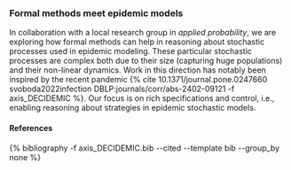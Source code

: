 ### Formal methods meet epidemic models
In collaboration with a local research group in *applied probability*, we are exploring how formal methods can help in reasoning about stochastic processes used in epidemic modeling. These particular stochastic processes are complex both due to their size (capturing huge populations) and their non-linear dynamics. Work in this direction has notably been inspired by the recent pandemic {% cite 10.1371/journal.pone.0247660 svoboda2022infection DBLP:journals/corr/abs-2402-09121 -f axis_DECIDEMIC %}. Our focus is on rich specifications and control, i.e., enabling reasoning about strategies in epidemic stochastic models.

#### References
<div class="publications">
{% bibliography -f axis_DECIDEMIC.bib --cited --template bib --group_by none %}
</div>

